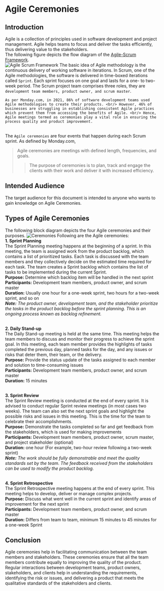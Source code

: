 # Agile Ceremonies
## Introduction
Agile is a collection of principles used in software development and project management. Agile helps teams to focus and deliver the tasks efficiently, thus delivering value to the stakeholders.
<br/> The following figure depicts the flow diagram of the [Agile-Scrum Framework](https://www.atlassian.com/agile/scrum).
<br/>
![Agile Scrum Framework](https://user-images.githubusercontent.com/99114569/153355990-4e5fb9ae-cfc6-4ce4-9010-c07b56ea4a85.jpg)
The basic idea of Agile methodology is the continuous delivery of working software in iterations. In Scrum, one of the Agile methodologies, the software is delivered in time-boxed iterations called `Sprint`. Each sprint focuses on one goal and lasts for a one- to two-week period. The Scrum project team comprises three roles, they are `development team members, product owner, and scrum master`.
``` 
As per Monday.com, in 2021, 86% of software development teams used Agile methodologies to create their products. <br/> However, 46% of businesses are struggling in establishing consistent Agile practices which prevent them from accessing the benefits of Agile. <br/> Hence, Agile meetings termed as ceremonies play a vital role in ensuring the process quality and product improvement. 
```
<br/> The `Agile ceremonies` are four events that happen during each Scrum sprint. As defined by Monday.com, 
> Agile ceremonies are meetings with defined length, frequencies, and goals.
> 
>> The purpose of ceremonies is to plan, track and engage the clients with their work and deliver it with increased efficiency.
>> 
## Intended Audience
The target audience for this document is intended to anyone who wants to gain knowledge on Agile Ceremonies.
## Types of Agile Ceremonies
The following block diagram depicts the four Agile ceremonies and their purposes.
![Ceremonies](https://user-images.githubusercontent.com/99114569/153358383-50026363-1739-4a22-9f97-6c629b0830a0.jpg)
Following are the Agile ceremonies:
<br/> **1.	Sprint Planning**
<br/> The Sprint Planning meeting happens at the beginning of a sprint. In this meeting, the team is assigned work from the product backlog, which contains a list of prioritized tasks. Each task is discussed with the team members and they collectively decide on the estimated time required for each task. The team creates a Sprint backlog which contains the list of tasks to be implemented during the current Sprint.
<br/> **Purpose:** Determine which backlog item will be handled in the next sprint 
<br/> **Participants:** Development team members, product owner, and scrum master
<br/> **Duration:** Usually one hour for a one-week sprint, two hours for a two-week sprint, and so on
<br/> _**Note:** The product owner, development team, and the stakeholder prioritize the tasks in the product backlog before the sprint planning. This is an ongoing process known as backlog refinement._ 

<br/> **2.	Daily Stand-up**
<br/> The Daily Stand-up meeting is held at the same time. This meeting helps the team members to discuss and monitor their progress to achieve the sprint goal. In this meeting, each team member provides the highlights of tasks completed the previous day, planned tasks for the day, and any issues or risks that deter them, their team, or the delivery. 
<br/> **Purpose:** Provide the status update of the tasks assigned to each member and solution to time-consuming issues
<br/> **Participants:** Development team members, product owner, and scrum master
<br/> **Duration:** 15 minutes 

<br/> **3.	Sprint Review**
<br/> The Sprint Review meeting is conducted at the end of every sprint. It is advised to conduct regular Sprint review meetings (in most cases two weeks). The team can also set the next sprint goals and highlight the possible risks and issues in this meeting. This is the time for the team to celebrate their accomplishments. 
<br/> **Purpose:** Demonstrate the tasks completed so far and get feedback from the stakeholders, which is used for making improvements
<br/> **Participants:** Development team members, product owner, scrum master, and project stakeholder (optional)
<br/> **Duration:** one hour (For example, two-hour review following a two-week sprint)
<br/> _**Note:** The work should be fully demonstrable and meet the quality standards set by the team. The feedback received from the stakeholders can be used to modify the product backlog._

<br/> **4.	Sprint Retrospective**
<br/> The Sprint Retrospective meeting happens at the end of every sprint. This meeting helps to develop, deliver or manage complex projects.
<br/> **Purpose:** Discuss what went well in the current sprint and identify areas of improvement for the next sprint
<br/> **Participants:** Development team members, product owner, and scrum master
<br/> **Duration:** Differs from team to team, minimum 15 minutes to 45 minutes for a one-week Sprint 

## Conclusion
Agile ceremonies help in facilitating communication between the team members and stakeholders. These ceremonies ensure that all the team members contribute equally to improving the quality of the product. 
<br/> Regular interactions between development teams, product owners, stakeholders, and clients help in understanding the requirements, identifying the risk or issues, and delivering a product that meets the qualitative standards of the stakeholders and clients. 

